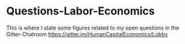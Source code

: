 # Questions-Labor-Economics
This is where I state some figures related to my open questions in the Gitter-Chatroom https://gitter.im/HumanCapitalEconomics/Lobby
